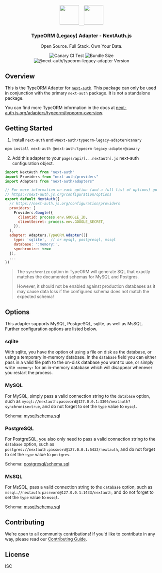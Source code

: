 <p align="center">
   <br/>
    <a href="https://next-auth.js.org" target="_blank"><img height="64px" src="https://next-auth.js.org/img/logo/logo-sm.png" />&nbsp;&nbsp;&nbsp;&nbsp;</a><img height="64px" src="https://raw.githubusercontent.com/nextauthjs/adapters/canary/packages/typeorm-legacy/logo.png" />
   <h3 align="center"><b>TypeORM (Legacy) Adapter</b> - NextAuth.js</h3>
   <p align="center">
   Open Source. Full Stack. Own Your Data.
   </p>
   <p align="center" style="align: center;">
      <img src="https://github.com/nextauthjs/adapters/actions/workflows/canary.yml/badge.svg" alt="Canary CI Test" />
      <img src="https://img.shields.io/bundlephobia/minzip/@next-auth/typeorm-legacy-adapter/canary" alt="Bundle Size"/>
      <img src="https://img.shields.io/npm/v/@next-auth/typeorm-legacy-adapter/canary" alt="@next-auth/typeorm-legacy-adapter Version" />
   </p>
</p>

## Overview

This is the TypeORM Adapter for [`next-auth`](https://next-auth.js.org). This package can only be used in conjunction with the primary `next-auth` package. It is not a standalone package.

You can find more TypeORM information in the docs at [next-auth.js.org/adapters/typeorm/typeorm-overview](https://next-auth.js.org/adapters/typeorm/typeorm-overview).

## Getting Started

1. Install `next-auth` and `@next-auth/typeorm-legacy-adapter@canary`

```js
npm install next-auth @next-auth/typeorm-legacy-adapter@canary
```

2. Add this adapter to your `pages/api/[...nextauth].js` next-auth configuration object.

```js
import NextAuth from "next-auth"
import Providers from "next-auth/providers"
import Adapters from "next-auth/adapters"

// For more information on each option (and a full list of options) go to
// https://next-auth.js.org/configuration/options
export default NextAuth({
  // https://next-auth.js.org/configuration/providers
  providers: [
    Providers.Google({
      clientId: process.env.GOOGLE_ID,
      clientSecret: process.env.GOOGLE_SECRET,
    }),
  ],
  adapter: Adapters.TypeORM.Adapter(({
    type: 'sqlite',  // or mysql, postgresql, mssql
    database: ':memory:',
    synchronize: true
  }),
  ...
})
```

> The `synchronize` option in TypeORM will generate SQL that exactly matches the documented schemas for MySQL and Postgres.
>
> However, it should not be enabled against production databases as it may cause data loss if the configured schema does not match the expected schema!

## Options

This adapter supports MySQL, PostgreSQL, sqlite, as well as MsSQL. Further configuration options are listed below.

### sqlite

With sqlite, you have the option of using a file on disk as the database, or using a temporary in-memory database. In the `database` field you can either pass in a valid file path to the on-disk database you want to use, or simply write `:memory:` for an in-memory database which will disappear whenever you restart the process.

### MySQL

For MySQL, simply pass a valid connection string to the `database` option, such as `mysql://nextauth:password@127.0.0.1:3306/nextauth?synchronise=true`, and do not forget to set the `type` value to `mysql`.

Schema: [mysql/schema.sql](https://github.com/nextauthjs/adapters/tree/canary/packages/typeorm-legacy/tests/mysql/schema.sql)

### PostgreSQL

For PostgreSQL, you also only need to pass a valid connection string to the `database` option, such as `postgres://nextauth:password@127.0.0.1:5432/nextauth`, and do not forget to set the `type` value to `postgres`.

Schema: [postgresql/schema.sql](https://github.com/nextauthjs/adapters/tree/canary/packages/typeorm-legacy/tests/postgresql/schema.sql)

### MsSQL

For MsSQL, pass a valid connection string to the `database` option, such as `mssql://nextauth:password@127.0.0.1:1433/nextauth`, and do not forget to set the `type` value to `mssql`.

Schema: [mssql/schema.sql](https://github.com/nextauthjs/adapters/tree/canary/packages/typeorm-legacy/tests/mssql/schema.sql)

## Contributing

We're open to all community contributions! If you'd like to contribute in any way, please read our [Contributing Guide](https://github.com/nextauthjs/adapters/blob/canary/CONTRIBUTING.md).

## License

ISC
